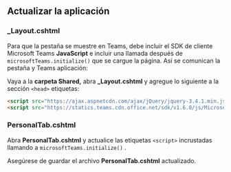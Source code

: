 ## <a name="update-your-application"></a>Actualizar la aplicación

### <a name="_layoutcshtml"></a>_Layout.cshtml

Para que la pestaña se muestre en Teams, debe incluir el SDK de cliente Microsoft Teams **JavaScript** e incluir una llamada después de `microsoftTeams.initialize()` que se cargue la página. Así se comunican la pestaña y Teams aplicación:

Vaya a la **carpeta Shared,** abra **_Layout.cshtml** y agregue lo siguiente a la sección `<head>` etiquetas:

```html
<script src="https://ajax.aspnetcdn.com/ajax/jQuery/jquery-3.4.1.min.js"></script>
<script src="https://statics.teams.cdn.office.net/sdk/v1.6.0/js/MicrosoftTeams.min.js"></script>
```

### <a name="personaltabcshtml"></a>PersonalTab.cshtml

Abra **PersonalTab.cshtml** y actualice las etiquetas `<script>` incrustadas llamando a `microsoftTeams.initialize()` .

Asegúrese de guardar el archivo **PersonalTab.cshtml** actualizado.